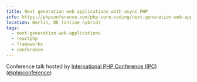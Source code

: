 ```yaml
---
title: Next generation web applications with async PHP
info: https://phpconference.com/php-core-coding/next-generation-web-applications-with-async-php/
location: Berlin, DE (online hybrid)
tags:
  - next-generation-web-applications
  - reactphp
  - frameworkx
  - conference
---
```

Conference talk hosted by [International PHP Conference (IPC)](https://phpconference.com/berlin-de/) ([@phpconference](https://twitter.com/phpconference))
